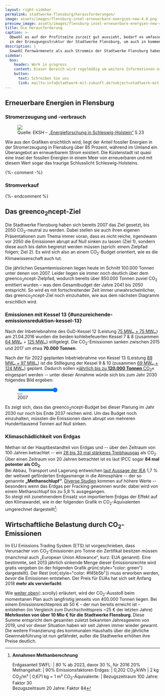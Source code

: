 ```yaml
---
layout: right-sidebar
permalink: stadtwerke-flensburg/herausforderungen/
image: assets/images/flensburg-insel-erneuerbare-energien-new-4.0.png
preview_image: assets/images/flensburg-insel-erneuerbare-energien-new-4.0.png
title: Die Herausforderung
caption: >-
  Obwohl es auf der Profitseite zurzeit gut aussieht, bedarf es umfassender Umbauten
  in der Erzeugungsstruktur der Stadtwerke Flensburg, um auch in kommenden Jahrzehnten solide aufgestellt zu sein.
description: |
  Sowohl Fernwärmenetz als auch Strommix der Stadtwerke Flensburg haben nur einen sehr geringen Anteil an erneuerbaren Energien. Gleichzeitig ist sind die Treibhausgasemissionen besorgniserregend hoch. Dies hat auch wirtschaftliche Implikationen.
sidebar:
  box:
    header: Work in progress
    content: Dieser Bereich wird regelmäßig um weitere Informationen ergänzt. Falls Sie noch offene Fragen haben, schauen Sie morgen doch noch einmal vorbei oder wenden sich direkt an uns.
    button:
      text: Schreiben Sie uns
      link: mailto:info@stadtwerk-mit-zukunft.de?subject=stadtwerk-mit-zukunft.de
---
```


## Erneuerbare Energien in Flensburg

<figure class="chart">
  <div id="erneuerbare-energien-in-flensburg-chart"></div>
</figure>

### Stromerzeugung und -verbrauch

<figure class="image left">
  <img src="{{ "assets/images/flensburg-insel-erneuerbare-energien-new-4.0.png" | relative_url }}">
  <figcaption>
    Quelle: EKSH – <a href="https://www.eksh.org/fileadmin/downloads/publikationen/Broschuere_Energieforschung_Final_Download_0205.pdf">„Energieforschung in Schleswig-Holstein“</a> S.23
  </figcaption>
</figure>

Wie aus den Grafiken ersichtlich wird, liegt der Anteil fossiler Energien in der Stromerzeugung in Flensburg über 85 Prozent, während im Umland ein Überangebot an erneuerbarem Strom existiert. Die Küstenstadt ist quasi eine Insel der fossilen Energien in einem Meer von erneuerbaren und mit diesem Wert sogar das traurige Schlusslicht Schleswig-Holsteins. 

{%- comment -%}

### Stromverkauf

{%- endcomment %}


## Das greenco<sub>2</sub>ncept-Ziel

Die Stadtwerke Flensburg haben sich bereits 2007 das Ziel gesetzt, bis 2050 CO<sub>2</sub>-neutral zu werden. Dabei stellen sie auch ihren eigenen Präsentationen zum Thema immer voran, dass es nicht reiche, irgendwann vor 2050 die Emissionen abrupt auf Null sinken zu lassen (Ziel 1), sondern diese auch bis dahin begrenzt werden müssen (sprich: einem Zielpfad folgen; Ziel 2). Es wird sich also an einem CO<sub>2</sub>-Budget orientiert, wie es die Klimawissenschaft auch tut.

<figure class="image left">
    <div id="co2-emissionen-der-stadtwerke-flensburg"></div>
</figure>

Die jährlichen Gesamtemissionen liegen heute im Schnitt 100.000 Tonnen unter denen von 2007. Leider liegen sie immer noch deutlich über dem greenco<sub>2</sub>ncept-Zielpfad, wodurch bereits über 850.000 Tonnen zuviel CO<sub>2</sub> emittiert wurden – was dem Gesamtbudget der Jahre 2041 bis 2050 entspricht. So wird es mit fortschreitender Zeit immer unwahrscheinlicher, das greenco<sub>2</sub>ncept-Ziel noch einzuhalten, wie aus dem nächsten Diagramm ersichtlich wird.

### Emissionen mit Kessel 13 {#unzureichende-emissionsreduktion-kessel-13}

Nach der Inbetriebnahme des GuD-Kessel 12 (Leistung [75 MWₑₗ + 75 MWₜₕ][swfl-kessel-12-web]) am 21.04.2016 wurden die beiden kohlebefeuerten Kessel 7 & 8 (zusammen [64 MWₑₗ][ebc-kessel78-mwel] + [125 MWₜₕ][swfl-kessel12-poster]) stillgelegt. Die CO<sub>2</sub>-Emissionen sanken zwischen 2015 und 2017 um etwa **70.000 Tonnen**.

Nach der für 2022 geplanten Inbetriebnahme von Kessel 13 (Leistung [89 MWₑₗ + 97 MWₜₕ][swfl-kessel-13-web]) ist die Stilllegung der Kessel 9 & 10 (zusammen [69 MWₑₗ + 124 MWₜₕ][uba-kkw]) geplant. Dadurch sollen »[jährlich bis zu **120.000 Tonnen** CO<sub>2</sub>][swfl-kessel-13-web]« eingespart werden -- unter dieser Annahme würde sich bis zum Jahr 2030 folgendes Bild ergeben:

<figure class=chart>
    <div id="co2-emissionen-der-stadtwerke-flensburg-bis-2030"></div>
    <div id="play-controls" class="row">
      <div class="col-7"><input id="play-range" type="range" value="23" min="0" max="23"></div>
      <div class="col-4"><button id="play-pause-button" class="fa fa-play" title="play"></button></div>
      <div class="col-1"><output id="play-output" for="play-range" name="year" class="col-2">2007</output></div>
    </div>
</figure>

Es zeigt sich, dass das greenco<sub>2</sub>ncept-Budget bei dieser Planung im Jahr 2030 nur noch bis Ende 2037 reichen wird. Um das Budget noch einzuhalten, müssten die Emissionen dann abrupt von mehreren Hunderttausend Tonnen auf Null sinken.

### Klimaschädlichkeit von Erdgas

Methan ist der Hauptbestandteil von Erdgas und -- über den Zeitraum von 100 Jahren betrachtet -- ein [28 bis 33 mal stärkeres Treibhausgas][gas-gwp] als CO<sub>2</sub>. Über einen Zeitraum von 20 Jahren betrachtet ist es laut IPCC sogar **84 mal potenter als CO<sub>2</sub>**.  
Bei Abbau, Transport und Lagerung entweichen [laut Aussage der IEA][iea-slip] 1,7 % der weltweit geförderten Erdgasmenge in die Atmosphäre -- der so genannte **„Methanschlupf“**. [Diverse Studien][slip-comparison] kommen auf höhere Werte -- besonders wenn das Erdgas per Fracking gewonnen wurde: dabei wird von einem Methanschlupf bis zu 5,8 % ausgegangen.  
So steigt mit zunehmendem Einsatz von importiertem Erdgas der Effekt auf den Klimawandel, wie in der folgenden Grafik in CO<sub>2</sub>-Äquivalenten umgerechnet dargestellt[^1]:

<figure class=chart>
    <div id="diagramm-klimaschaedlichkeit-methan"></div>
</figure>

## Wirtschaftliche Belastung durch CO<sub>2</sub>-Emissionen

Im EU Emissions Trading System (ETS) ist vorgeschrieben, dass Verursacher von CO<sub>2</sub>-Emissionen pro Tonne ein Zertifikat besitzen müssen (manchmal auch „European Union Allowance“, kurz: EUA genannt). Eine bestimmte, seit 2013 jährlich sinkende Menge dieser Emissionsrechte wird gratis vergeben (in der folgenden Grafik *grün*{:style="color: green"} dargestellt). Der Rest (*rot*{:style="color: #f45b5b"}) muss erworben werden, *bevor* die Emissionen entstehen. Der Preis für EUAs hat sich seit Anfang 2018 **mehr als vervierfacht**:

<figure class=chart>
    <div id="entwicklung-co2-zertifikatspreise"></div>
</figure>

Wie [weiter oben](#unzureichende-emissionsreduktion-kessel-13){:.scrolly} erläutert, wird der CO<sub>2</sub>-Ausstoß beim momentanen Plan auch langfristig jenseits von 400.000 Tonnen liegen. Bei einem Emissionsrechtepreis ab 50 € – der nun bereits erreicht ist – entstehen (im Vergleich zum Durchschnittspreis ~25 € der letzten Jahre) **Mehrkosten von über 10 Mio € für die Stadtwerke Flensburg**. Diese Summe entspricht dem gesamten zuletzt bekannten Jahresgewinn von 2019, und vor dieser Situation haben wir seit Jahren immer wieder gewarnt. Die weitere Finanzierung des kommunalen Haushalts über die jährliche Gewinnabführung ist nun gefährdet, außer die Stadtwerke erhöhen ihre Preise deutlich.

[^1]: 
    **Annahmen Methanberechnung**

    Erdgasanteil SWFL: | 80 % ab 2023, davor 30 %, für 2016 20% 
    Methangehalt: | 90%
    Emissionsfaktoren Erdgas: | 0,202 CO<sub>2</sub>/kWh \| 2 kg CO<sub>2</sub>/m³ \| 0,671 kg = 1 m³ 
    CO<sub>2</sub>-Äquivalente: | Bezugszeitraum 100 Jahre: Faktor 30<br> Bezugszeitraum 20 Jahre: Faktor 84

  [ndr-kessel-13]: https://web.archive.org/web/20190423101117/https://www.ndr.de/nachrichten/schleswig-holstein/Flensburger-Meilenstein-auf-dem-Weg-zum-Kohleausstieg,gaskraftwerk140.html
  [swfl-kessel-12-web]: https://web.archive.org/web/20191230235758/https://www.stadtwerke-flensburg.de/unternehmen/umwelt/kessel-12/zusaetzliche-informationen/
  [ebc-kessel78-mwel]: https://d3ihh3ce7usp68.cloudfront.net/wp-content/uploads/2020/04/2020-04-21_Europe_Beyond_Coal-European_Coal_Database_hc.xlsx
  [swfl-kessel12-poster]: https://www.stadtwerke-flensburg.de/fileadmin/user_upload/pdf/kessel12/faltplakat-kessel-12.pdf
  [uba-kkw]: https://www.umweltbundesamt.de/sites/default/files/medien/1410/publikationen/171207_uba_hg_braunsteinkohle_bf.pdf "Umweltbundesamt: Daten und Fakten zu Braun- und  Steinkohlen, Seite 48"
  [swfl-kessel-13-web]: https://www.stadtwerke-flensburg.de/unternehmen/umwelt/kessel-13/
  [ise-2018-sgk-ee]: https://www.ise.fraunhofer.de/content/dam/ise/de/documents/publications/studies/DE2018_ISE_Studie_Stromgestehungskosten_Erneuerbare_Energien.pdf

  [gas-gwp]: https://de.wikipedia.org/wiki/Methan#Treibhausgas
  [gas-gwp-84-ipcc]: http://www.climatechange2013.org/images/report/WG1AR5_Chapter08_FINAL.pdf
  [iea-slip]: https://www.deutschlandfunk.de/methanverluste-lecks-in-der-oel-und-gasindustrie.676.de.html?dram:article_id=402450
  [slip-comparison]: https://www.psehealthyenergy.org/wp-content/uploads/2017/05/Howarth_Ingraffea_-_4th_Anniversary_lecture_at_Cornell_University_-_April_14_2015-1.pdf

<script>
  window.SWFL = {
    Emissions: {{ site.data.swfl_emissions | jsonify }},
    EUA: [
      {%- for row in site.data.eua_price -%}
        [{{row.time}}000, {{row.eua_price}}] {%- if forloop.last -%}{%else%}, {% endif %}
      {%- endfor -%}
    ],
    EUE_ISE_forecast: [
      [1577833200000, 5, 15],
      [1735686000000, 12.5, 32.5],
      [1893452400000, 20, 50],
      [2051218800000, 30, 70]
    ]
  }
</script>
<link rel="stylesheet" href="{{ "/assets/css/html5-controls.css" | relative_url }}" />
<script src="{{ "assets/js/lib/highcharts-9.1.0/highcharts.js" | relative_url }}"></script>
<script src="{{ "assets/js/lib/highcharts-9.1.0/highcharts-more.js" | relative_url }}"></script>
<script src="{{ "assets/js/lib/highcharts-9.1.0/pattern-fill.js" | relative_url }}"></script>
<script src="{{ "assets/js/lib/highcharts-9.1.0/broken-axis.js" | relative_url }}"></script>

<script src="{{ "assets/js/charting/global.js" | relative_url }}"></script>
<script src="{{ "assets/js/charting/challenges.js" | relative_url }}"></script>
<script src="{{ "assets/js/charting/comparison.js" | relative_url }}"></script>
